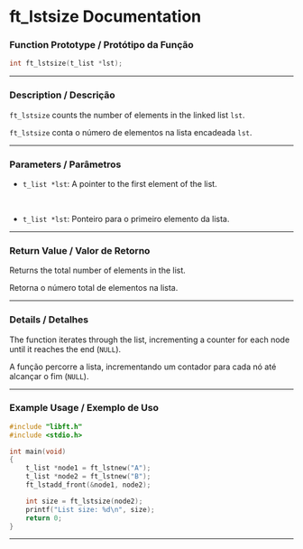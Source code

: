 # ft\_lstsize Documentation

### Function Prototype / Protótipo da Função

```c
int ft_lstsize(t_list *lst);
```

---

### Description / Descrição

`ft_lstsize` counts the number of elements in the linked list `lst`.

`ft_lstsize` conta o número de elementos na lista encadeada `lst`.

---

### Parameters / Parâmetros

* `t_list *lst`: A pointer to the first element of the list.

 

* `t_list *lst`: Ponteiro para o primeiro elemento da lista.

---

### Return Value / Valor de Retorno

Returns the total number of elements in the list.

Retorna o número total de elementos na lista.

---

### Details / Detalhes

The function iterates through the list, incrementing a counter for each node until it reaches the end (`NULL`).

A função percorre a lista, incrementando um contador para cada nó até alcançar o fim (`NULL`).

---

### Example Usage / Exemplo de Uso

```c
#include "libft.h"
#include <stdio.h>

int main(void)
{
    t_list *node1 = ft_lstnew("A");
    t_list *node2 = ft_lstnew("B");
    ft_lstadd_front(&node1, node2);

    int size = ft_lstsize(node2);
    printf("List size: %d\n", size);
    return 0;
}
```

---
